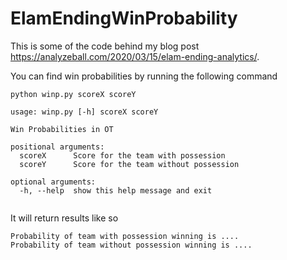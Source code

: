 # ElamEndingWinProbability
This is some of the code behind my blog post https://analyzeball.com/2020/03/15/elam-ending-analytics/.

You can find win probabilities by running the following command

`python winp.py scoreX scoreY`

```
usage: winp.py [-h] scoreX scoreY

Win Probabilities in OT

positional arguments:
  scoreX      Score for the team with possession
  scoreY      Score for the team without possession

optional arguments:
  -h, --help  show this help message and exit
  
```

It will return results like so

```
Probability of team with possession winning is ....
Probability of team without possession winning is ....
```

